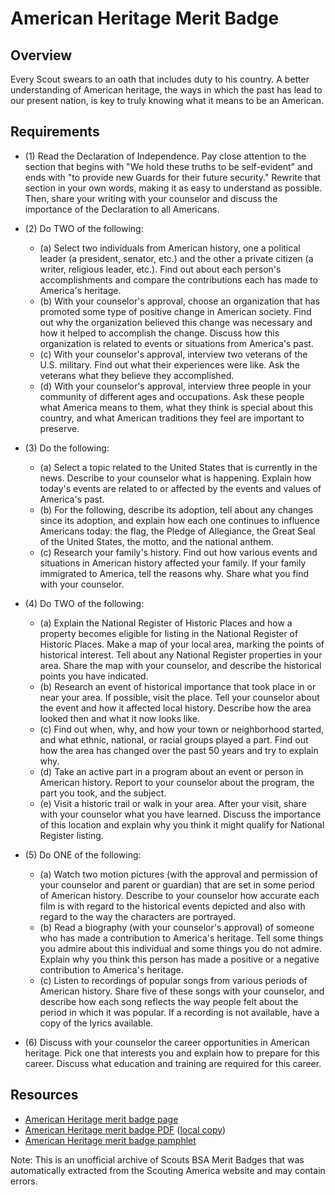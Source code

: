 

# American Heritage Merit Badge


## Overview



Every Scout swears to an oath that includes duty to his country. A better understanding of American heritage, the ways in which the past has lead to our present nation, is key to truly knowing what it means to be an American.

## Requirements

* (1) Read the Declaration of Independence.  Pay close attention to the section that begins with "We hold these truths to be self-evident" and ends with "to provide new Guards for their future security." Rewrite that section in your own words, making it as easy to understand as possible.  Then, share your writing with your counselor and discuss the importance of the Declaration to all Americans.
* (2) Do TWO of the following:
    * (a) Select two individuals from American history, one a political leader (a president, senator, etc.) and the other a private citizen (a writer, religious leader, etc.). Find out about each person's accomplishments and compare the contributions each has made to America's heritage.
    * (b) With your counselor's approval, choose an organization that has promoted some type of positive change in American society. Find out why the organization believed this change was necessary and how it helped to accomplish the change. Discuss how this organization is related to events or situations from America's past.
    * (c) With your counselor's approval, interview two veterans of the U.S. military. Find out what their experiences were like. Ask the veterans what they believe they accomplished.
    * (d) With your counselor's approval, interview three people in your community of different ages and occupations. Ask these people what America means to them, what they think is special about this country, and what American traditions they feel are important to preserve.


* (3) Do the following:
    * (a) Select a topic related to the United States that is currently in the news. Describe to your counselor what is happening. Explain how today's events are related to or affected by the events and values of America's past.
    * (b) For the following, describe its adoption, tell about any changes since its adoption, and explain how each one continues to influence Americans today: the flag, the Pledge of Allegiance, the Great Seal of the United States, the motto, and the national anthem.
    * (c) Research your family's history. Find out how various events and situations in American history affected your family. If your family immigrated to America, tell the reasons why. Share what you find with your counselor.


* (4) Do TWO of the following:
    * (a) Explain the National Register of Historic Places and how a property becomes eligible for listing in the National Register of Historic Places. Make a map of your local area, marking the points of historical interest. Tell about any National Register properties in your area. Share the map with your counselor, and describe the historical points you have indicated.
    * (b) Research an event of historical importance that took place in or near your area. If possible, visit the place. Tell your counselor about the event and how it affected local history. Describe how the area looked then and what it now looks like.
    * (c) Find out when, why, and how your town or neighborhood started, and what ethnic, national, or racial groups played a part. Find out how the area has changed over the past 50 years and try to explain why.
    * (d) Take an active part in a program about an event or person in American history. Report to your counselor about the program, the part you took, and the subject.
    * (e) Visit a historic trail or walk in your area. After your visit, share with your counselor what you have learned. Discuss the importance of this location and explain why you think it might qualify for National Register listing.


* (5) Do ONE of the following:
    * (a) Watch two motion pictures (with the approval and permission of your counselor and parent or guardian) that are set in some period of American history. Describe to your counselor how accurate each film is with regard to the historical events depicted and also with regard to the way the characters are portrayed.
    * (b) Read a biography (with your counselor's approval) of someone who has made a contribution to America's heritage. Tell some things you admire about this individual and some things you do not admire. Explain why you think this person has made a positive or a negative contribution to America's heritage.
    * (c) Listen to recordings of popular songs from various periods of American history. Share five of these songs with your counselor, and describe how each song reflects the way people felt about the period in which it was popular. If a recording is not available, have a copy of the lyrics available.


* (6) Discuss with your counselor the career opportunities in American heritage. Pick one that interests you and explain how to prepare for this career. Discuss what education and training are required for this career.


## Resources

- [American Heritage merit badge page](https://www.scouting.org/merit-badges/american-heritage/)
- [American Heritage merit badge PDF](https://filestore.scouting.org/filestore/Merit_Badge_ReqandRes/Pamphlets/American%20Heritage_2025.pdf) ([local copy](files/american-heritage-merit-badge.pdf))
- [American Heritage merit badge pamphlet](https://www.scoutshop.org/american-heritage-merit-badge-pamphlet-654548.html)

Note: This is an unofficial archive of Scouts BSA Merit Badges that was automatically extracted from the Scouting America website and may contain errors.